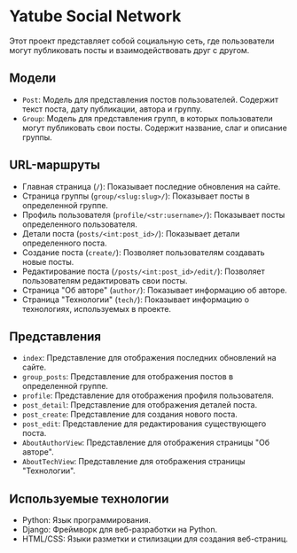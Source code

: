 # Yatube Social Network

Этот проект представляет собой социальную сеть, где пользователи могут публиковать посты и взаимодействовать друг с другом.

## Модели

- `Post`: Модель для представления постов пользователей. Содержит текст поста, дату публикации, автора и группу.
- `Group`: Модель для представления групп, в которых пользователи могут публиковать свои посты. Содержит название, слаг и описание группы.

## URL-маршруты

- Главная страница (`/`): Показывает последние обновления на сайте.
- Страница группы (`group/<slug:slug>/`): Показывает посты в определенной группе.
- Профиль пользователя (`profile/<str:username>/`): Показывает посты определенного пользователя.
- Детали поста (`posts/<int:post_id>/`): Показывает детали определенного поста.
- Создание поста (`create/`): Позволяет пользователям создавать новые посты.
- Редактирование поста (`/posts/<int:post_id>/edit/`): Позволяет пользователям редактировать свои посты.
- Страница "Об авторе" (`author/`): Показывает информацию об авторе.
- Страница "Технологии" (`tech/`): Показывает информацию о технологиях, используемых в проекте.

## Представления

- `index`: Представление для отображения последних обновлений на сайте.
- `group_posts`: Представление для отображения постов в определенной группе.
- `profile`: Представление для отображения профиля пользователя.
- `post_detail`: Представление для отображения деталей поста.
- `post_create`: Представление для создания нового поста.
- `post_edit`: Представление для редактирования существующего поста.
- `AboutAuthorView`: Представление для отображения страницы "Об авторе".
- `AboutTechView`: Представление для отображения страницы "Технологии".

## Используемые технологии

- Python: Язык программирования.
- Django: Фреймворк для веб-разработки на Python.
- HTML/CSS: Языки разметки и стилизации для создания веб-страниц.
